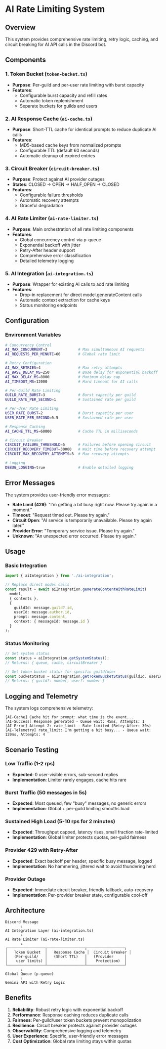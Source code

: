# AI Rate Limiting System

## Overview
This system provides comprehensive rate limiting, retry logic, caching, and circuit breaking for AI API calls in the Discord bot.

## Components

### 1. Token Bucket (`token-bucket.ts`)
- **Purpose**: Per-guild and per-user rate limiting with burst capacity
- **Features**: 
  - Configurable burst capacity and refill rates
  - Automatic token replenishment
  - Separate buckets for guilds and users

### 2. AI Response Cache (`ai-cache.ts`)
- **Purpose**: Short-TTL cache for identical prompts to reduce duplicate AI calls
- **Features**:
  - MD5-based cache keys from normalized prompts
  - Configurable TTL (default 60 seconds)
  - Automatic cleanup of expired entries

### 3. Circuit Breaker (`circuit-breaker.ts`)
- **Purpose**: Protect against AI provider outages
- **States**: CLOSED → OPEN → HALF_OPEN → CLOSED
- **Features**:
  - Configurable failure thresholds
  - Automatic recovery attempts
  - Graceful degradation

### 4. AI Rate Limiter (`ai-rate-limiter.ts`)
- **Purpose**: Main orchestration of all rate limiting components
- **Features**:
  - Global concurrency control via p-queue
  - Exponential backoff with jitter
  - Retry-After header support
  - Comprehensive error classification
  - Detailed telemetry logging

### 5. AI Integration (`ai-integration.ts`)
- **Purpose**: Wrapper for existing AI calls to add rate limiting
- **Features**:
  - Drop-in replacement for direct model.generateContent calls
  - Automatic context extraction for cache keys
  - Status monitoring endpoints

## Configuration

### Environment Variables

```bash
# Concurrency Control
AI_MAX_CONCURRENT=3              # Max simultaneous AI requests
AI_REQUESTS_PER_MINUTE=60        # Global rate limit

# Retry Configuration  
AI_MAX_RETRIES=4                 # Max retry attempts
AI_BASE_DELAY_MS=250             # Base delay for exponential backoff
AI_MAX_DELAY_MS=8000             # Maximum delay cap
AI_TIMEOUT_MS=12000              # Hard timeout for AI calls

# Per-Guild Rate Limiting
GUILD_RATE_BURST=3               # Burst capacity per guild
GUILD_RATE_PER_SECOND=1          # Sustained rate per guild

# Per-User Rate Limiting  
USER_RATE_BURST=2                # Burst capacity per user
USER_RATE_PER_SECOND=0.5         # Sustained rate per user

# Response Caching
AI_CACHE_TTL_MS=60000            # Cache TTL in milliseconds

# Circuit Breaker
CIRCUIT_FAILURE_THRESHOLD=5      # Failures before opening circuit
CIRCUIT_RECOVERY_TIMEOUT=30000   # Wait time before recovery attempt
CIRCUIT_MAX_RECOVERY_ATTEMPTS=3  # Max recovery attempts

# Logging
DEBUG_LOGGING=true               # Enable detailed logging
```

## Error Messages

The system provides user-friendly error messages:

- **Rate Limit (429)**: "I'm getting a bit busy right now. Please try again in a moment."
- **Timeout**: "Request timed out. Please try again."
- **Circuit Open**: "AI service is temporarily unavailable. Please try again later."
- **Provider Error**: "Temporary service issue. Please try again."
- **Unknown**: "An unexpected error occurred. Please try again."

## Usage

### Basic Integration

```typescript
import { aiIntegration } from './ai-integration';

// Replace direct model calls
const result = await aiIntegration.generateContentWithRateLimit(
  model, 
  { contents }, 
  {
    guildId: message.guild?.id,
    userId: message.author.id,
    prompt: message.content,
    context: { messageId: message.id }
  }
);
```

### Status Monitoring

```typescript
// Get system status
const status = aiIntegration.getSystemStatus();
// Returns: { queue, cache, circuitBreaker }

// Get token bucket status for specific guild/user
const bucketStatus = aiIntegration.getTokenBucketStatus(guildId, userId);
// Returns: { guild?: number, user?: number }
```

## Logging and Telemetry

The system logs comprehensive telemetry:

```
[AI-Cache] Cache hit for prompt: what time is the event...
[AI-Success] Response generated - Queue wait: 45ms, Attempts: 1
[AI-Error] Attempt 2: rate_limit - Rate limited (Retry-After: 30s)
[AI-Telemetry] rate_limit: I'm getting a bit busy... - Queue wait: 120ms, Attempts: 4
```

## Scenario Testing

### Low Traffic (1-2 rps)
- **Expected**: 0 user-visible errors, sub-second replies
- **Implementation**: Limiter rarely engages, cache hits rare

### Burst Traffic (50 messages in 5s)
- **Expected**: Most queued, few "busy" messages, no generic errors
- **Implementation**: Global + per-guild limiting smooths load

### Sustained High Load (5-10 rps for 2 minutes)
- **Expected**: Throughput capped, latency rises, small fraction rate-limited
- **Implementation**: Global limiter protects quotas, per-guild fairness

### Provider 429 with Retry-After
- **Expected**: Exact backoff per header, specific busy message, logged
- **Implementation**: No hammering, jittered wait to avoid thundering herd

### Provider Outage
- **Expected**: Immediate circuit breaker, friendly fallback, auto-recovery
- **Implementation**: Per-provider breaker state, configurable cool-off

## Architecture

```
Discord Message
       ↓
AI Integration Layer (ai-integration.ts)
       ↓
AI Rate Limiter (ai-rate-limiter.ts)
       ↓
┌─────────────────┬─────────────────┬─────────────────┐
│   Token Bucket  │   Response Cache │  Circuit Breaker │
│   (Per-guild/   │   (Short TTL)   │   (Provider     │
│    user limits) │                 │    Protection)  │
└─────────────────┴─────────────────┴─────────────────┘
       ↓
Global Queue (p-queue)
       ↓
Gemini API with Retry Logic
```

## Benefits

1. **Reliability**: Robust retry logic with exponential backoff
2. **Performance**: Response caching reduces duplicate calls  
3. **Fairness**: Per-guild/user token buckets prevent monopolization
4. **Resilience**: Circuit breaker protects against provider outages
5. **Observability**: Comprehensive logging and telemetry
6. **User Experience**: Specific, user-friendly error messages
7. **Cost Optimization**: Global rate limiting stays within quotas